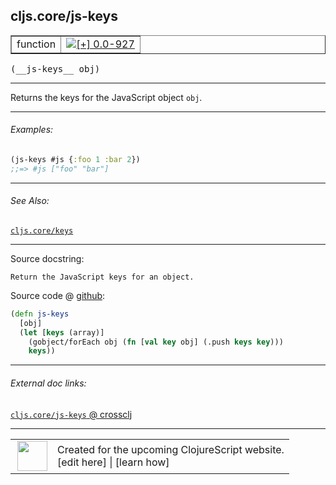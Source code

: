 ## cljs.core/js-keys



 <table border="1">
<tr>
<td>function</td>
<td><a href="https://github.com/cljsinfo/cljs-api-docs/tree/0.0-927"><img valign="middle" alt="[+] 0.0-927" title="Added in 0.0-927" src="https://img.shields.io/badge/+-0.0--927-lightgrey.svg"></a> </td>
</tr>
</table>


 <samp>
(__js-keys__ obj)<br>
</samp>

---

Returns the keys for the JavaScript object `obj`.

---

###### Examples:

```clj
(js-keys #js {:foo 1 :bar 2})
;;=> #js ["foo" "bar"]
```

---

###### See Also:

[`cljs.core/keys`](cljs.core_keys.md)<br>

---


Source docstring:

```
Return the JavaScript keys for an object.
```


Source code @ [github](https://github.com/clojure/clojurescript/blob/r1.7.48/src/main/cljs/cljs/core.cljs#L1926-L1931):

```clj
(defn js-keys
  [obj]
  (let [keys (array)]
    (gobject/forEach obj (fn [val key obj] (.push keys key)))
    keys))
```

<!--
Repo - tag - source tree - lines:

 <pre>
clojurescript @ r1.7.48
└── src
    └── main
        └── cljs
            └── cljs
                └── <ins>[core.cljs:1926-1931](https://github.com/clojure/clojurescript/blob/r1.7.48/src/main/cljs/cljs/core.cljs#L1926-L1931)</ins>
</pre>

-->

---



###### External doc links:

[`cljs.core/js-keys` @ crossclj](http://crossclj.info/fun/cljs.core.cljs/js-keys.html)<br>

---

 <table>
<tr><td>
<img valign="middle" align="right" width="48px" src="http://i.imgur.com/Hi20huC.png">
</td><td>
Created for the upcoming ClojureScript website.<br>
[edit here] | [learn how]
</td></tr></table>

[edit here]:https://github.com/cljsinfo/cljs-api-docs/blob/master/cljsdoc/cljs.core_js-keys.cljsdoc
[learn how]:https://github.com/cljsinfo/cljs-api-docs/wiki/cljsdoc-files

<!--

This information was too distracting to show to readers, but I'll leave it
commented here since it is helpful to:

- pretty-print the data used to generate this document
- and show how to retrieve that data



The API data for this symbol:

```clj
{:description "Returns the keys for the JavaScript object `obj`.",
 :ns "cljs.core",
 :name "js-keys",
 :signature ["[obj]"],
 :history [["+" "0.0-927"]],
 :type "function",
 :related ["cljs.core/keys"],
 :full-name-encode "cljs.core_js-keys",
 :source {:code "(defn js-keys\n  [obj]\n  (let [keys (array)]\n    (gobject/forEach obj (fn [val key obj] (.push keys key)))\n    keys))",
          :title "Source code",
          :repo "clojurescript",
          :tag "r1.7.48",
          :filename "src/main/cljs/cljs/core.cljs",
          :lines [1926 1931]},
 :examples [{:id "5dd933",
             :content "```clj\n(js-keys #js {:foo 1 :bar 2})\n;;=> #js [\"foo\" \"bar\"]\n```"}],
 :full-name "cljs.core/js-keys",
 :docstring "Return the JavaScript keys for an object."}

```

Retrieve the API data for this symbol:

```clj
;; from Clojure REPL
(require '[clojure.edn :as edn])
(-> (slurp "https://raw.githubusercontent.com/cljsinfo/cljs-api-docs/catalog/cljs-api.edn")
    (edn/read-string)
    (get-in [:symbols "cljs.core/js-keys"]))
```

-->
